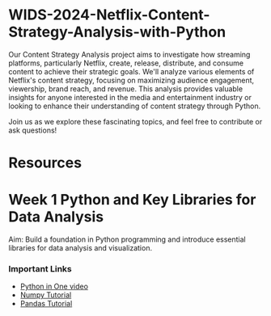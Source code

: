 # WIDS-2024-Netflix-Content-Strategy-Analysis-with-Python 
Our Content Strategy Analysis project aims to investigate how streaming platforms, particularly Netflix, create, release, distribute, and consume content to achieve their strategic goals. We'll analyze various elements of Netflix's content strategy, focusing on maximizing audience engagement, viewership, brand reach, and revenue. This analysis provides valuable insights for anyone interested in the media and entertainment industry or looking to enhance their understanding of content strategy through Python.

Join us as we explore these fascinating topics, and feel free to contribute or ask questions!

# Resources
# Week 1 Python and Key Libraries for Data Analysis
Aim: Build a foundation in Python programming and introduce essential libraries for data analysis and visualization.

### Important Links
* [Python in One video](https://youtu.be/kqtD5dpn9C8?feature=shared) <br/>
* [Numpy Tutorial](https://youtu.be/QUT1VHiLmmI) <br/>
* [Pandas Tutorial](https://www.youtube.com/watch?v=vmEHCJofslg&t=767s) <br/>

